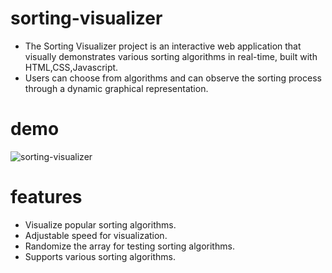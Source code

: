 # sorting-visualizer
- The Sorting Visualizer project is an interactive web application that visually demonstrates various sorting algorithms in real-time, built with HTML,CSS,Javascript. 
- Users can choose from algorithms and can observe the sorting process through a dynamic graphical representation.

# demo
![sorting-visualizer](https://github.com/user-attachments/assets/9e2d8c33-f801-498f-9d9a-1157ca448187)

# features
- Visualize popular sorting algorithms.
- Adjustable speed for visualization.
- Randomize the array for testing sorting algorithms.
- Supports various sorting algorithms.



